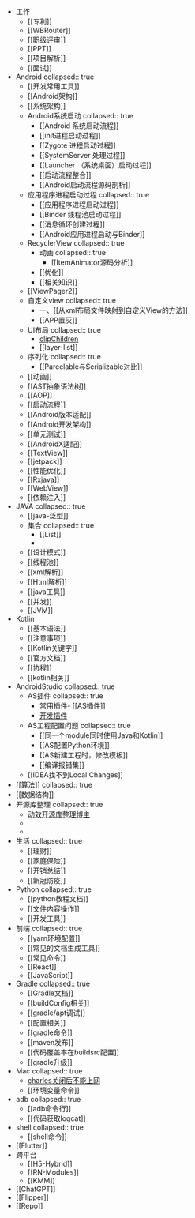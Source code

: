 - 工作
	- [[专利]]
	- [[WBRouter]]
	- [[职级评审]]
	- [[PPT]]
	- [[项目解析]]
	- [[面试]]
- Android
  collapsed:: true
	- [[开发常用工具]]
	- [[Android架构]]
	- [[系统架构]]
	- Android系统启动
	  collapsed:: true
		- [[Android 系统启动流程]]
		- [[init进程启动过程]]
		- [[Zygote 进程启动过程]]
		- [[SystemServer 处理过程]]
		- [[Launcher （系统桌面）启动过程]]
		- [[启动流程整合]]
		- [[Android启动流程源码剖析]]
	- 应用程序进程启动过程
	  collapsed:: true
		- [[应用程序进程启动过程]]
		- [[Binder 线程池启动过程]]
		- [[消息循环创建过程]]
		- [[Android应用进程启动与Binder]]
	- RecyclerView
	  collapsed:: true
		- 动画
		  collapsed:: true
			- [[ItemAnimator源码分析]]
		- [[优化]]
		- [[相关知识]]
	- [[ViewPager2]]
	- 自定义view
	  collapsed:: true
		- 一、[[从xml布局文件映射到自定义View的方法]]
		- [[APP置灰]]
	- UI布局
	  collapsed:: true
		- [clipChildren](http://www.cncsto.com/article/58643)
		- [[layer-list]]
	- 序列化
	  collapsed:: true
		- [[Parcelable与Serializable对比]]
	- [[动画]]
	- [[AST抽象语法树]]
	- [[AOP]]
	- [[启动流程]]
	- [[Android版本适配]]
	- [[Android开发架构]]
	- [[单元测试]]
	- [[AndroidX适配]]
	- [[TextView]]
	- [[jetpack]]
	- [[性能优化]]
	- [[Rxjava]]
	- [[WebView]]
	- [[依赖注入]]
- JAVA
  collapsed:: true
	- [[java-泛型]]
	- 集合
	  collapsed:: true
		- [[List]]
		-
	- [[设计模式]]
	- [[线程池]]
	- [[xml解析]]
	- [[Html解析]]
	- [[java工具]]
	- [[并发]]
	- [[JVM]]
- Kotlin
	- [[基本语法]]
	- [[注意事项]]
	- [[Kotlin关键字]]
	- [[官方文档]]
	- [[协程]]
	- [[kotlin相关]]
- AndroidStudio
  collapsed:: true
	- AS插件
	  collapsed:: true
		- 常用插件- [[AS插件]]
		- [开发插件](https://developer.aliyun.com/article/1113455)
	- AS工程配置问题
	  collapsed:: true
		- [[同一个module同时使用Java和Kotlin]]
		- [[AS配置Python环境]]
		- [[AS新建工程时，修改模板]]
		- [[编译报错集]]
	- [[IDEA找不到Local Changes]]
- [[算法]]
  collapsed:: true
- [[数据结构]]
- 开源库整理
  collapsed:: true
	- [动效开源库整理博主](https://juejin.cn/user/1204720443862887/posts)
	-
	-
- 生活
  collapsed:: true
	- [[理财]]
	- [[家庭保险]]
	- [[开销总结]]
	- [[新冠防疫]]
- Python
  collapsed:: true
	- [[python教程文档]]
	- [[文件内容操作]]
	- [[开发工具]]
- 前端
  collapsed:: true
	- [[yarn环境配置]]
	- [[常见的文档生成工具]]
	- [[常见命令]]
	- [[React]]
	- [[JavaScript]]
- Gradle
  collapsed:: true
	- [[Gradle文档]]
	- [[buildConfig相关]]
	- [[gradle/apt调试]]
	- [[配置相关]]
	- [[gradle命令]]
	- [[maven发布]]
	- [[代码覆盖率在buildsrc配置]]
	- [[gradle升级]]
- Mac
  collapsed:: true
	- [charles关闭后不能上网](https://blog.csdn.net/minmin_bufucisheng/article/details/89025601)
	- [[环境变量命令]]
- adb
  collapsed:: true
	- [[adb命令行]]
	- [[代码获取logcat]]
- shell
  collapsed:: true
	- [[shell命令]]
- [[Flutter]]
- 跨平台
	- [[H5-Hybrid]]
	- [[RN-Modules]]
	- [[KMM]]
- [[ChatGPT]]
- [[Flipper]]
- [[Repo]]